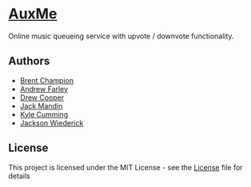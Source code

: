 # [AuxMe](https://auxme.ca)

Online music queueing service with upvote / downvote functionality. 

## Authors

- [Brent Champion](https://github.com/bchampp)
- [Andrew Farley](https://github.com/and1210)
- [Drew Cooper](https://github.com/acooperdh)
- [Jack Mandin](https://github.com/jack-102)
- [Kyle Cumming](https://github.com/kylecumming)
- [Jackson Wiederick](https://github.com/Wiederickj)


## License

This project is licensed under the MIT License - see the [License](https://github.com/bchampp/auxme/blob/master/LICENSE) file for details
